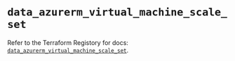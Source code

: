 # `data_azurerm_virtual_machine_scale_set`

Refer to the Terraform Registory for docs: [`data_azurerm_virtual_machine_scale_set`](https://registry.terraform.io/providers/hashicorp/azurerm/3.72.0/docs/data-sources/virtual_machine_scale_set).
